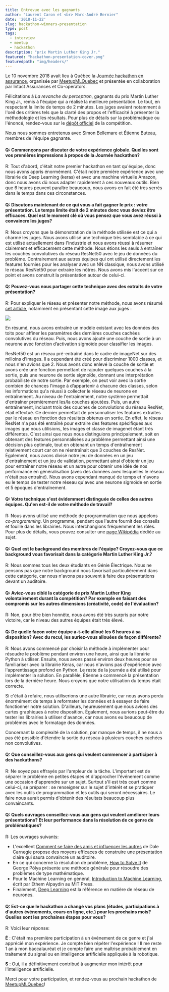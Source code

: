 ```yaml
---
title: Entrevue avec les gagnants
author: "Laurent Caron et <br> Marc-André Bernier"
date: '2018-11-22'
slug: hackathon-winners-presentation
type: post
tags:
  - interview
  - meetup
  - hackathon
description: "prix Martin Luther King Jr."
featured: "hackathon-presentation-cover.png"
featuredpath: "img/headers/"
---
```


Le 10 novembre 2018 avait lieu à Québec la [Journée hackathon en assurance](https://www.facebook.com/events/185652975580020/), organisée par [MeetupMLQuebec](https://www.facebook.com/MeetupMLQuebec) et présentée en collaboration par Intact Assurances et Co-operators.

Félicitations à *La revanche du perceptron*, gagnants du prix Martin Luther King Jr., remis à l'équipe qui a réalisé la meilleure présentation. Le tout, en respectant la limite de temps de 2 minutes. Les juges avaient notamment à l'oeil des critères tels que la clarté des propos et l'efficacité à présenter la méthodologie et les résultats. Pour plus de détails sur la problématique ou l'énoncé, rendez-vous sur le [dépôt officiel](https://github.com/dot-layer/meetup-ML-assurance-hackathon) de la compétition.

Nous nous sommes entretenus avec Simon Bellemare et Étienne Buteau, membres de l'équipe gagnante.

#### Q: Commençons par discuter de votre expérience globale. Quelles sont vos premières impressions à propos de la Journée hackathon?

R: Tout d'abord, c'était notre premier hackathon en tant qu'équipe, donc nous avons appris énormément. C'était notre première expérience avec une librairie de Deep Learning (keras) et avec une machine virtuelle Amazon, donc nous avons dû nous adapter rapidement à ces nouveaux outils. Bien que 6 heures peuvent paraître beaucoup, nous avons en fait été très serrés dans le temps dans ces circonstances.

#### Q: Discutons maintenant de ce qui vous a fait gagner le prix : votre présentation. Le temps limite était de 2 minutes donc vous deviez être efficaces. Quel est le moment clé où vous pensez que vous avez réussi à convaincre les juges?

R: Nous croyons que la démonstration de la méthode utilisée est ce qui a charmé les juges. Nous avons utilisé une technique très semblable à ce qui est utilisé actuellement dans l'industrie et nous avons réussi à résumer clairement et efficacement cette méthode. Nous étions les seuls à entraîner les couches convolutives du réseau ResNet50 avec le jeu de données du problème. Contrairement aux autres équipes qui ont utilisé directement les features fournies pour les analyser avec un NN classique, nous avons utilisé le réseau ResNet50 pour extraire les nôtres. Nous avons mis l'accent sur ce point et avons construit la présentation autour de celui-ci.

#### Q: Pouvez-vous nous partager cette technique avec des extraits de votre présentation?

R: Pour expliquer le réseau et présenter notre méthode, nous avons résumé [cet article](https://www.groundai.com/media/arxiv_projects/23387/), notamment en présentant cette image aux juges  :

![](https://www.groundai.com/media/arxiv_projects/23387/res50.svg)

En résumé, nous avons entraîné un modèle existant avec les données des toits pour affiner les paramètres des dernières couches cachées convolutives du réseau. Puis, nous avons ajouté une couche de sortie à un neurone avec fonction d’activation sigmoïde pour classifier les images.

ResNet50 est un réseau pré-entraîné dans le cadre de imageNet sur des milloins d'images.  Il a cependant été créé pour discriminer 1000 classes, et nous n'en avions que 2.  Nous avons donc enlevé la couche de sortie 
et avons crée une fonction permettant de rajouter quelques couches à la sortie, puis une neurone de sortie sigmoïde, donnant une interprétation probabiliste de notre sortie.  Par exemple, on peut voir avec la 
sortie combien de chances l'image à d’appartenir à chacune des classes, selon les informations qu'a réussi à collecter le réseau de neurone en entraînement.  Au niveau de l'entraînement, notre système permettait 
d'entraîner premièrement les/la couches ajoutées. Puis, un autre entraînement, incluant trois des couches de convolutions du réseau ResNet, était effectué.  Ce dernier permettait de personnaliser les features
extraites par le réseau en fonction des résultats obtenus en sortie.  En effet, le réseau ResNet n'a pas été entraîné pour extraire des features spécifiques aux images que nous utilisions, les images et classe de 
imagenet étant très différentes. C'est ainsi que nous nous distinguions principalement, soit en obtenant des features personnalisées au problème permettant ainsi une décision plus optimale, tout en obtenant un temps
d'entraînement relativement court car on ne réentraînait que 3 couches de ResNet.  Également, nous avons divisé notre jeu de données en un jeu d'entraînement et un jeu de validation, permettant ainsi d'obtenir un jeu
pour entraîner notre réseau et un autre pour obtenir une idée de nos performance en généralisation (avec des données avec lesquelles le réseau n'était pas entraîné).  Nous avons cependant manqué de temps et n'avons eu le 
temps de tester notre réseau qu'avec une neurone sigmoïde en sortie et 5 époques d'entraînement.

#### Q: Votre technique s'est évidemment distinguée de celles des autres équipes. Qu'en est-il de votre méthode de travail?

R: Nous avons utilisé une méthode de programmation que nous appelons *co-programming*. Un programme, pendant que l'autre fournit des conseils et fouille dans les librairies. Nous interchangions fréquemment les rôles. Pour plus de détails, vous pouvez consulter une [page Wikipédia](https://fr.wikipedia.org/wiki/Programmation_en_bin%C3%B4me) dédiée au sujet.

#### Q: Quel est le background des membres de l'équipe? Croyez-vous que ce background vous favorisait dans la catégorie Martin Luther King Jr.?

R: Nous sommes tous les deux étudiants en Génie Électrique. Nous ne pensons pas que notre background nous favorisait particulièrement dans cette catégorie, car nous n'avons pas souvent à faire des présentations devant un auditoire.

#### Q: Aviez-vous ciblé la catégorie de prix Martin Luther King volontairement durant la compétition? Par exemple en faisant des compromis sur les autres dimensions (créativité, code) de l'évaluation?

R: Non, pour être bien honnête, nous avons été très surpris par notre victoire, car le niveau des autres équipes était très élevé. 

#### Q: De quelle façon votre équipe a-t-elle alloué les 6 heures à sa disposition? Avec du recul, les auriez-vous allouées de façon différente?

R: Nous avons commencé par choisir la méthode à implémenter pour résoudre le problème pendant environ une heure, ainsi que la librairie Python à utiliser. Ensuite, nous avons passé environ deux heures pour se familiariser avec la librairie Keras, car nous n'avions pas d'expérience avec l'apprentissage profond en Python. Le reste de la journée a été utilisé pour implémenter la solution. En parallèle, Étienne a commencé la présentation lors de la dernière heure. Nous croyons que notre utilisation du temps était correcte.

Si c'était à refaire, nous utiliserions une autre librairie, car nous avons perdu énormément de temps à reformater les données et à essayer de faire fonctionner notre solution. D'ailleurs, heureusement que nous avions des cartes graphiques à notre disposition. Également, nous aurions peut-être du tester les librairies à utiliser d'avance, car nous avons eu beaucoup de problèmes avec le formatage des données.

Concernant la complexité de la solution, par manque de temps, il ne nous a pas été possible d'étendre la sortie du réseau à plusieurs couches cachées non convolutives.

#### Q: Que conseillez-vous aux gens qui veulent commencer à participer à des hackathons?

R: Ne soyez pas effrayés par l'ampleur de la tâche. L'important est de séparer le problème en petites étapes et d'approcher l'événement comme une occasion d'apprendre sur un sujet. Surtout s'il est très court comme celui-ci, se préparer : se renseigner sur le sujet d'intérêt et se pratiquer avec les outils de programmation et les outils qui seront nécessaires. Le faire nous aurait permis d'obtenir des résultats beaucoup plus convaincants.

#### Q: Quels ouvrages conseillez-vous aux gens qui veulent améliorer leurs présentations? Et leur performance dans la résolution de ce genre de problématiques?

R: Les ouvrages suivants:

- L'excellent [Comment se faire des amis et influencer les autres](http://www.editions-homme.com/comment-se-faire-amis-influencer-autres-nouvelle-edition/dale-carnegie/livre/9782764010310) de Dale Carnegie propose des moyens efficaces de construire une présentation claire qui saura convaincre un auditoire.
- En ce qui concerne la résolution de problème, [How to Solve It](https://press.princeton.edu/titles/669.html) de George Pólya présente une méthode générale pour résoudre des problèmes de type mathématique.
- Pour le Machine Learning en général, [Introduction to Machine Learning](https://mitpress.mit.edu/books/introduction-machine-learning), écrit par Ethem Alpaydin au MIT Press.
- Finalement, [Deep Learning](https://www.deeplearningbook.org/) est la référence en matière de réseau de neurones.  

#### Q: Est-ce que le hackathon a changé vos plans (études, participations à d'autres événements, cours en ligne, etc.) pour les prochains mois? Quelles sont les prochaines étapes pour vous?

R: Voici leur réponse:

**É** : C'était ma première participation à un événement de ce genre et j'ai apprécié mon expérience. Je compte bien répéter l'expérience ! Il me reste 1 an à mon baccalauréat et je compte faire une maîtrise probablement en traitement du signal ou en intelligence artificielle appliquée à la robotique.

**S** : Oui, il a définitivement contribué à augmenter mon intérêt pour l'intelligence artificielle.



Merci pour votre participation, et rendez-vous au prochain hackathon de [MeetupMLQuebec](https://www.facebook.com/MeetupMLQuebec)!


